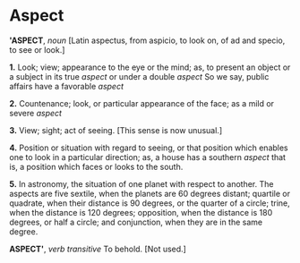 # Aspect

**'ASPECT**, _noun_ \[Latin aspectus, from aspicio, to look on, of ad and specio, to see or look.\]

**1.** Look; view; appearance to the eye or the mind; as, to present an object or a subject in its true _aspect_ or under a double _aspect_ So we say, public affairs have a favorable _aspect_

**2.** Countenance; look, or particular appearance of the face; as a mild or severe _aspect_

**3.** View; sight; act of seeing. \[This sense is now unusual.\]

**4.** Position or situation with regard to seeing, or that position which enables one to look in a particular direction; as, a house has a southern _aspect_ that is, a position which faces or looks to the south.

**5.** In astronomy, the situation of one planet with respect to another. The aspects are five sextile, when the planets are 60 degrees distant; quartile or quadrate, when their distance is 90 degrees, or the quarter of a circle; trine, when the distance is 120 degrees; opposition, when the distance is 180 degrees, or half a circle; and conjunction, when they are in the same degree.

**ASPECT'**, _verb transitive_ To behold. \[Not used.\]